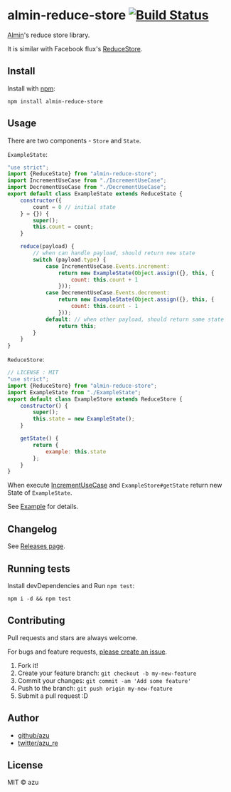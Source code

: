 # almin-reduce-store [![Build Status](https://travis-ci.org/almin/almin-reduce-store.svg?branch=master)](https://travis-ci.org/almin/almin-reduce-store)

[Almin](https://github.com/almin/almin "Almin.js")'s reduce store library.

It is similar with Facebook flux's [ReduceStore](http://facebook.github.io/flux/docs/flux-utils.html#reducestore-t "ReduceStore").

## Install

Install with [npm](https://www.npmjs.com/):

    npm install almin-reduce-store

## Usage

There are two components - `Store` and `State`.

`ExampleState`:

```js
"use strict";
import {ReduceState} from "almin-reduce-store";
import IncrementUseCase from "./IncrementUseCase";
import DecrementUseCase from "./DecrementUseCase";
export default class ExampleState extends ReduceState {
    constructor({
        count = 0 // initial state
    } = {}) {
        super();
        this.count = count;
    }

    reduce(payload) {
        // when can handle payload, should return new state
        switch (payload.type) {
            case IncrementUseCase.Events.increment:
                return new ExampleState(Object.assign({}, this, {
                    count: this.count + 1
                }));
            case DecrementUseCase.Events.decrement:
                return new ExampleState(Object.assign({}, this, {
                    count: this.count - 1
                }));
            default: // when other payload, should return same state
                return this;
        }
    }
}
```

`ReduceStore`:

```js
// LICENSE : MIT
"use strict";
import {ReduceStore} from "almin-reduce-store";
import ExampleState from "./ExampleState";
export default class ExampleStore extends ReduceStore {
    constructor() {
        super();
        this.state = new ExampleState();
    }

    getState() {
        return {
            example: this.state
        };
    }
}
```

When execute [IncrementUseCase](./test/example/IncrementUseCase.js) and `ExampleStore#getState` return new State of `ExampleState`.

See [Example](./test/example) for details.

## Changelog

See [Releases page](https://github.com/almin/almin-reduce-store/releases).

## Running tests

Install devDependencies and Run `npm test`:

    npm i -d && npm test

## Contributing

Pull requests and stars are always welcome.

For bugs and feature requests, [please create an issue](https://github.com/almin/almin-reduce-store/issues).

1. Fork it!
2. Create your feature branch: `git checkout -b my-new-feature`
3. Commit your changes: `git commit -am 'Add some feature'`
4. Push to the branch: `git push origin my-new-feature`
5. Submit a pull request :D

## Author

- [github/azu](https://github.com/azu)
- [twitter/azu_re](https://twitter.com/azu_re)

## License

MIT © azu

